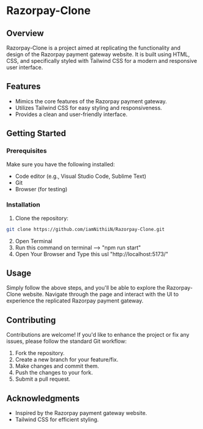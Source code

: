 # Razorpay-Clone

## Overview

Razorpay-Clone is a project aimed at replicating the functionality and design of the Razorpay payment gateway website. It is built using HTML, CSS, and specifically styled with Tailwind CSS for a modern and responsive user interface.

## Features

- Mimics the core features of the Razorpay payment gateway.
- Utilizes Tailwind CSS for easy styling and responsiveness.
- Provides a clean and user-friendly interface.

## Getting Started

### Prerequisites

Make sure you have the following installed:

- Code editor (e.g., Visual Studio Code, Sublime Text)
- Git
- Browser (for testing)

### Installation

1. Clone the repository:

```bash
git clone https://github.com/iamNithiiN/Razorpay-Clone.git
```
2. Open Terminal 
3. Run this command on terminal --> "npm run start"
4. Open Your Browser and Type this usl "http://localhost:5173/"

## Usage
Simply follow the above steps, and you'll be able to explore the Razorpay-Clone website. Navigate through the page and interact with the UI to experience the replicated Razorpay payment gateway.

## Contributing
Contributions are welcome! If you'd like to enhance the project or fix any issues, please follow the standard Git workflow:
1. Fork the repository.
2. Create a new branch for your feature/fix.
3. Make changes and commit them.
4. Push the changes to your fork.
5. Submit a pull request.


## Acknowledgments
- Inspired by the Razorpay payment gateway website.
- Tailwind CSS for efficient styling.

